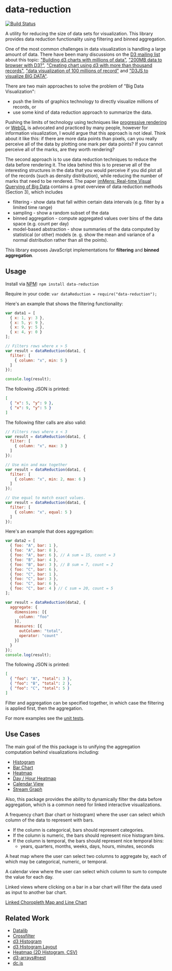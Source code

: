 # data-reduction

[![Build Status](https://travis-ci.org/curran/data-reduction.svg)](https://travis-ci.org/curran/data-reduction)

A utility for reducing the size of data sets for visualization. This library provides data reduction functionality using filtering and binned aggregation.

One of the most common challenges in data visualization is handling a large amount of data. There have been many discussions on the [D3 mailing list](https://groups.google.com/forum/#!forum/d3-js) about this topic: ["Building d3 charts with millions of data"](https://groups.google.com/forum/#!topic/d3-js/4XVPP5zaR5E), ["200MB data to browser with D3?"](https://groups.google.com/forum/#!topic/d3-js/UsqwkrXbSrg), ["Creating chart using d3 with more than thousand records"](), ["data visualization of 100 millions of record"](https://groups.google.com/forum/#!searchin/d3-js/imMens/d3-js/ix58Fu_5eLY/E3ClEWnIneYJ) and ["D3JS to visualize BIG DATA"](https://groups.google.com/forum/#!searchin/d3-js/imMens/d3-js/aRKFtUaE5h4/mDGgiBUMtokJ).

There are two main approaches to solve the problem of "Big Data Visualization":

 * push the limits of graphics technology to directly visualize millions of records, or
 * use some kind of data reduction approach to summarize the data.

Pushing the limits of technology using techniques like [progressive rendering](http://bl.ocks.org/syntagmatic/raw/3341641/) or [WebGL](http://engineering.ayasdi.com/2015/01/09/converting-a-d3-visualization-to-webgl-how-and-why/) is advocated and practiced by many people, however for information visualization, I would argue that this approach is not ideal. Think about it like this: if there are more data points than pixels, can you really perceive all of the data by plotting one mark per data points? If you cannot perceive all of the marks, are they worth rendering?

The second approach is to use data reduction techniques to reduce the data before rendering it. The idea behind this is to preserve all of the interesting structures in the data that you would perceive if you did plot all of the records (such as density distribution), while reducing the number of marks that need to be rendered. The paper [imMens: Real-time Visual Querying of Big Data](http://vis.stanford.edu/files/2013-imMens-EuroVis.pdf) contains a great overview of data reduction methods (Section 3), which includes

 * filtering - show data that fall within certain data intervals (e.g. filter by a limited time range)
 * sampling - show a random subset of the data
 * binned aggregation - compute aggregated values over bins of the data space (e.g. count per day)
 * model-based abstraction - show summaries of the data computed by statistical (or other) models (e. g. show the mean and variance of a normal distribution rather than all the points).

This library exposes JavaScript implementations for **filtering** and **binned aggregation**.

## Usage

Install via [NPM](https://www.npmjs.com/): `npm install data-reduction`

Require in your code: `var dataReduction = require("data-reduction");`

Here's an example that shows the filtering functionality:

```javascript
var data1 = [
  { x: 1, y: 3 },
  { x: 5, y: 9 },
  { x: 9, y: 5 },
  { x: 4, y: 0 }
];

// Filters rows where x > 5
var result = dataReduction(data1, {
  filter: [
    { column: "x", min: 5 }
  ]
});

console.log(result);
```

The following JSON is printed:

```json
[
  { "x": 5, "y": 9 },
  { "x": 9, "y": 5 }
]
```

The following filter calls are also valid:

```javascript
// Filters rows where x < 3
var result = dataReduction(data1, {
  filter: [
    { column: "x", max: 3 }
  ]
});

// Use min and max together
var result = dataReduction(data1, {
  filter: [
    { column: "x", min: 2, max: 6 }
  ]
});

// Use equal to match exact values.
var result = dataReduction(data1, {
  filter: [
    { column: "x", equal: 5 }
  ]
});
```

Here's an example that does aggregation:

```javascript
var data2 = [
  { foo: "A", bar: 1 },
  { foo: "A", bar: 8 },
  { foo: "A", bar: 6 }, // A sum = 15, count = 3
  { foo: "B", bar: 4 },
  { foo: "B", bar: 3 }, // B sum = 7, count = 2
  { foo: "C", bar: 6 },
  { foo: "C", bar: 1 },
  { foo: "C", bar: 3 },
  { foo: "C", bar: 6 },
  { foo: "C", bar: 4 } // C sum = 20, count = 5
];

var result = dataReduction(data2, {
  aggregate: {
    dimensions: [{
      column: "foo"
    }],
    measures: [{
      outColumn: "total", 
      operator: "count"
    }]
  }
});
console.log(result);
```

The following JSON is printed:

```json
[
  { "foo": "A", "total": 3 },
  { "foo": "B", "total": 2 },
  { "foo": "C", "total": 5 }
]
```

Filter and aggregation can be specified together, in which case the filtering is applied first, then the aggregation.

For more examples see the [unit tests](test.js).

## Use Cases

The main goal of the this package is to unifying the aggregation computation behind visualizations including:

 * [Histogram](http://bl.ocks.org/mbostock/3048450)
 * [Bar Chart](http://bl.ocks.org/mbostock/3885304)
 * [Heatmap](http://bl.ocks.org/mbostock/3202354)
 * [Day / Hour Heatmap](http://bl.ocks.org/tjdecke/5558084)
 * [Calendar View](http://bl.ocks.org/mbostock/4063318)
 * [Stream Graph](http://bl.ocks.org/mbostock/582915)
 
Also, this package provides the ability to dynamically filter the data before aggregation, which is a common need for linked interactive visualizations.

A frequency chart (bar chart or histogram) where the user can select which column of the data to represent with bars.

 * If the column is categorical, bars should represent categories.
 * If the column is numeric, the bars should represent nice histogram bins.
 * If the column is temporal, the bars should represent nice temporal bins:
   * years, quarters, months, weeks, days, hours, minutes, seconds

A heat map where the user can select two columns to aggregate by, each of which may be categorical, numeric, or temporal.

A calendar view where the user can select which column to sum to compute the value for each day.

Linked views where clicking on a bar in a bar chart will filter the data used as input to another bar chart.

[Linked Choropleth Map and Line Chart](http://curran.github.io/model/examples/d3LinkedChoropleth/)

## Related Work

 * [Datalib](git@github.com:vega/datalib.git)
 * [Crossfilter](http://square.github.io/crossfilter/)
 * [d3 Histogram](http://bl.ocks.org/mbostock/3048450)
 * [d3 Histogram Layout](https://github.com/mbostock/d3/blob/master/src/layout/histogram.js)
 * [Heatmap (2D Histogram, CSV)](http://bl.ocks.org/mbostock/3202354)
 * [d3-arrays#nest](https://github.com/d3/d3-arrays#nest)
 * [dc.js](https://dc-js.github.io/dc.js/)
